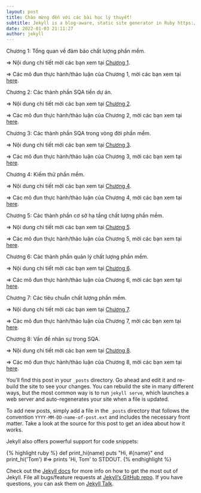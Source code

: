 ```yaml
---
layout: post
title: Chào mừng đến với các bài học lý thuyết!
subtitle: Jekyll is a blog-aware, static site generator in Ruby https://jekyllrb.com
date: 2022-01-03 21:11:27
author: jekyll
---
```


Chương 1: Tổng quan về đảm bảo chất lượng phần mềm.

=> Nội dung chi tiết mời các bạn xem tại [Chương 1][chapter1-docs]. 

=> Các mô đun thực hành/thảo luận của Chương 1, mời các bạn xem tại [here][jekyll-gh].

Chương 2: Các thành phần SQA tiền dự án.

=> Nội dung chi tiết mời các bạn xem tại [Chương 2][chapter2-docs]. 

=> Các mô đun thực hành/thảo luận của Chương 2, mời các bạn xem tại [here][jekyll-gh].

Chương 3: Các thành phần SQA trong vòng đời phần mềm. 

=> Nội dung chi tiết mời các bạn xem tại [Chương 3][chapter3-docs].

=> Các mô đun thực hành/thảo luận của Chương 3, mời các bạn xem tại [here][jekyll-gh].

Chương 4: Kiếm thử phần mềm. 

=> Nội dung chi tiết mời các bạn xem tại [Chương 4][chapter4-docs]. 

=> Các mô đun thực hành/thảo luận của Chương 4, mời các bạn xem tại [here][jekyll-gh].


Chương 5: Các thành phần cơ sở hạ tầng chất lượng phần mềm. 

=> Nội dung chi tiết mời các bạn xem tại [Chương 5][chapter5-docs]. 

=> Các mô đun thực hành/thảo luận của Chương 5, mời các bạn xem tại [here][jekyll-gh].

Chương 6: Các thành phần quản lý chất lượng phần mềm. 

=> Nội dung chi tiết mời các bạn xem tại [Chương 6][chapter6-docs]. 

=> Các mô đun thực hành/thảo luận của Chương 6, mời các bạn xem tại [here][jekyll-gh].

Chương 7: Các tiêu chuẩn chất lượng phần mềm. 

=> Nội dung chi tiết mời các bạn xem tại [Chương 7][chapter7-docs].

=> Các mô đun thực hành/thảo luận của Chương 7, mời các bạn xem tại [here][jekyll-gh].


Chương 8: Vấn đề nhân sự trong SQA. 

=> Nội dung chi tiết mời các bạn xem tại [Chương 8][chapter8-docs]. 

=> Các mô đun thực hành/thảo luận của Chương 8, mời các bạn xem tại [here][jekyll-gh].


[chapter1-docs]: https://drive.google.com/file/d/1p7AD1BB7dEZ7VPWIy9pCEdm9ITXfGex_/view?usp=sharing
[chapter2-docs]: https://drive.google.com/file/d/1cdmf2ZDXPOipvyzWYf1Ag90064PO2rm6/view?usp=sharing
[chapter3-docs]: https://drive.google.com/file/d/1qF1c9-OibMU-uii9fixOhUZAqnkDOVfm/view?usp=sharing
[chapter4-docs]: https://drive.google.com/file/d/17ZnxEzZuGZMWOsKE8e1Xo0SDgcyA_GNq/view?usp=sharing
[chapter5-docs]: https://drive.google.com/file/d/1FVf3MkDwbcVus0J6yjmSnHy5w4Evxw7l/view?usp=sharing
[chapter6-docs]: https://drive.google.com/file/d/1hOKmQXeCAxfgLR0y6rrfdWSJwQLxocjH/view?usp=sharing
[chapter7-docs]: https://drive.google.com/file/d/1CKdQolYTC2kvMo3IPNWUnn0POI0eCzgN/view?usp=sharing
[chapter8-docs]: https://docs.google.com/presentation/d/1V6L_Y5FyjPHE9957MuMG0LO9viBDDs28/edit?usp=sharing&ouid=103630476810295172551&rtpof=true&sd=true

[jekyll-gh]:   https://github.com/jekyll/jekyll





You’ll find this post in your `_posts` directory. Go ahead and edit it and re-build the site to see your changes. You can rebuild the site in many different ways, but the most common way is to run `jekyll serve`, which launches a web server and auto-regenerates your site when a file is updated.

To add new posts, simply add a file in the `_posts` directory that follows the convention `YYYY-MM-DD-name-of-post.ext` and includes the necessary front matter. Take a look at the source for this post to get an idea about how it works.

Jekyll also offers powerful support for code snippets:

{% highlight ruby %}
def print_hi(name)
  puts "Hi, #{name}"
end
print_hi('Tom')
#=> prints 'Hi, Tom' to STDOUT.
{% endhighlight %}

Check out the [Jekyll docs][jekyll-docs] for more info on how to get the most out of Jekyll. File all bugs/feature requests at [Jekyll’s GitHub repo][jekyll-gh]. If you have questions, you can ask them on [Jekyll Talk][jekyll-talk].

[jekyll-docs]: http://jekyllrb.com/docs/home
[jekyll-gh]:   https://github.com/jekyll/jekyll
[jekyll-talk]: https://talk.jekyllrb.com/
